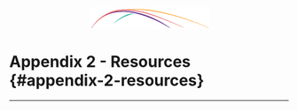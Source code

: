 <div style="text-align:center"><img src="/logo/Connectedlib-Logo-Graph.png"></div>

# Appendix 2 - Resources {#appendix-2-resources}
<hr>